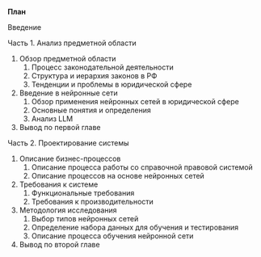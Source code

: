 **План**

Введение

Часть 1. Анализ предметной области
1. Обзор предметной области
	1. Процесс законодательной деятельности
	2. Структура и иерархия законов в РФ
	3. Тенденции и проблемы в юридической сфере
2. Введение в нейронные сети
	1. Обзор применения нейронных сетей в юридической сфере
	2. Основные понятия и определения
	3. Анализ LLM
4. Вывод по первой главе

Часть 2. Проектирование системы
1. Описание бизнес-процессов
	1. Описание процесса работы со справочной правовой системой
	2. Описание процессов на основе нейронных сетей
2. Требования к системе
	1. Функциональные требования
	2. Требования к производительности
3. Методология исследования
	1. Выбор типов нейронных сетей
	2. Определение набора данных для обучения и тестирования
	3. Описание процесса обучения нейронной сети
4. Вывод по второй главе
